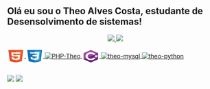 ## Olá eu sou o Theo Alves Costa, estudante de Desensolvimento de sistemas!


<div align="center">
  <a href="https://github.com/theocosta23">
  <img height="160em" src="https://github-readme-stats.vercel.app/api?username=theocosta23&show_icons=true&theme=dracula&include_all_commits=true&count_private=true"/>
  <img height="160em" src="https://github-readme-stats.vercel.app/api/top-langs/?username=theocosta23&layout=compact&langs_count=7&theme=dracula"/>
</div>
<div style="display: inline_block"><br>
  <img align="center" alt="Theo-HTML" height="30" width="40" src="https://raw.githubusercontent.com/devicons/devicon/master/icons/html5/html5-original.svg">
  <img align="center" alt="Theo-CSS" height="30" width="40" src="https://raw.githubusercontent.com/devicons/devicon/master/icons/css3/css3-original.svg">
  <img align="center" alt="PHP-Theo" height="30" width="40" src="https://cdn.jsdelivr.net/gh/devicons/devicon/icons/php/php-original.svg">
  <img align="center" alt="Theo-Csharp" height="30" width="40" src="https://raw.githubusercontent.com/devicons/devicon/master/icons/csharp/csharp-original.svg">
  <img align ="center" alt= "theo-mysql" height="30" width="40" src="https://cdn.jsdelivr.net/gh/devicons/devicon/icons/mysql/mysql-original.svg">
  <img align="center" alt="theo-python" height="30" width = "40" src="https://cdn.jsdelivr.net/gh/devicons/devicon/icons/python/python-original.svg">         
</div>
  
  
##
  
  
<div>
  <a href = "mailto:costatheo2003@gmail.com"><img src="https://img.shields.io/badge/-Gmail-%23333?style=for-the-badge&logo=gmail&logoColor=white" target="_blank"></a>
   <a href="https://www.linkedin.com/in/theo-alves-costa-b39b73221/" target="_blank"><img src="https://img.shields.io/badge/-LinkedIn-%230077B5?style=for-the-badge&logo=linkedin&logoColor=white" target="_blank"></a> 
 </div>
